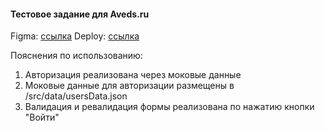 #### Тестовое задание для Aveds.ru

Figma: [ссылка](https://www.figma.com/design/f82S6P6oe876rjoT9KjcOl/%D0%A2%D0%B5%D1%81%D1%82%D0%BE%D0%B2%D0%BE%D0%B5-%D0%B7%D0%B0%D0%B4%D0%B0%D0%BD%D0%B8%D0%B5-Frontend?node-id=0-1&p=f&t=BMmsExPQKhuDlwTI-0)
Deploy: [ссылка](https://aveds-test-task.netlify.app/)

Пояснения по использованию:

1. Авторизация реализована через моковые данные
2. Моковые данные для авторизации размещены в /src/data/usersData.json
3. Валидация и ревалидация формы реализована по нажатию кнопки "Войти"
